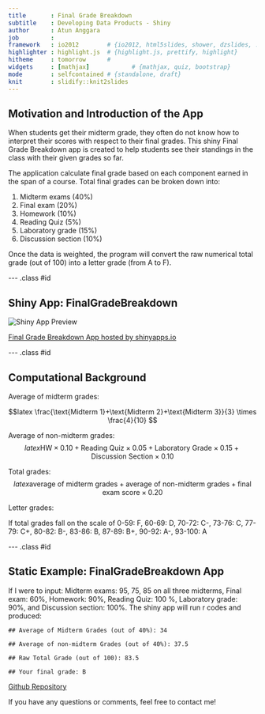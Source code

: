 ```yaml
---
title       : Final Grade Breakdown
subtitle    : Developing Data Products - Shiny
author      : Atun Anggara
job         : 
framework   : io2012        # {io2012, html5slides, shower, dzslides, ...}
highlighter : highlight.js  # {highlight.js, prettify, highlight}
hitheme     : tomorrow      # 
widgets     : [mathjax]            # {mathjax, quiz, bootstrap}
mode        : selfcontained # {standalone, draft}
knit        : slidify::knit2slides
---
```


## Motivation and Introduction of the App

When students get their midterm grade, they often do not know how to interpret their scores with respect to their final grades. This shiny Final Grade Breakdown app is created to help students see their standings in the class with their given grades so far.

The application calculate final grade based on each component earned in the span of a course. Total final grades can be broken down into: 

1. Midterm exams (40%)
2. Final exam (20%)
3. Homework (10%)
4. Reading Quiz (5%)
5. Laboratory grade (15%)
6. Discussion section (10%)

Once the data is weighted, the program will convert the raw numerical total grade (out of 100) into a letter grade (from A to F). 

--- .class #id 

## Shiny App: FinalGradeBreakdown

![Shiny App Preview](/Users/tanggara/Documents/LearningR/DevelopingDataProduct/github/mydeck/shinyappspreview.png)

[Final Grade Breakdown App hosted by shinyapps.io](https://atunanggara.shinyapps.io/FinalGradeBreakdown)

--- .class #id 
## Computational Background

Average of midterm grades:

$$latex
\frac{\text{Midterm 1}+\text{Midterm 2}+\text{Midterm 3}}{3} \times \frac{4}{10}
$$

Average of non-midterm grades:
$$latex
\text{HW} \times 0.10 + \text{Reading Quiz} \times 0.05 + \text{Laboratory Grade} \times 0.15 + \text{Discussion Section} \times 0.10
$$

Total grades:
$$latex
\text{average of midterm grades} + \text{average of non-midterm grades} + \text{final exam score} \times 0.20
$$

Letter grades: 

If total grades fall on the scale of 0-59: F, 60-69: D, 70-72: C-, 73-76: C, 77-79: C+, 80-82: B-, 83-86: B, 87-89: B+, 90-92: A-, 93-100: A

--- .class #id 

## Static Example: FinalGradeBreakdown App

If I were to input: Midterm exams: 95, 75, 85 on all three midterms, Final exam: 60%, Homework: 90%, Reading Quiz: 100 %, Laboratory grade: 90%, and Discussion section: 100%. The shiny app will run r codes and produced: 


```
## Average of Midterm Grades (out of 40%): 34
```

```
## Average of non-midterm Grades (out of 40%): 37.5
```

```
## Raw Total Grade (out of 100): 83.5
```

```
## Your final grade: B
```

[Github Repository](https://github.com/atunanggara/DDP-Shiny)

If you have any questions or comments, feel free to contact me!

